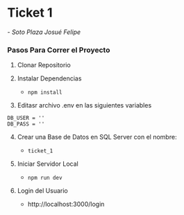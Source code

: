 # Ticket 1 

<em>
- Soto Plaza Josué Felipe
</em>

### Pasos Para Correr el Proyecto
1. Clonar Repositorio

2. Instalar Dependencias
    - `npm install`

3. Editasr archivo .env en las siguientes variables
```
DB_USER = ''
DB_PASS = ''
```

4. Crear una Base de Datos en SQL Server con el nombre:
    - `ticket_1`
   
5. Iniciar Servidor Local
    - `npm run dev` 

7. Login del Usuario
    - http://localhost:3000/login

